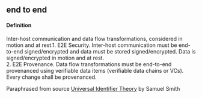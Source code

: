## end to end

<h4>Definition</h4><p>Inter-host communication and data flow transformations, considered in motion and at rest.1.	E2E Security.  Inter-host communication must be end-to-end signed/encrypted and data must be stored signed/encrypted. Data is signed/encrypted in motion and at rest.<br>2.	E2E Provenance.  Data flow transformations must be end-to-end provenanced using verifiable data items (verifiable data chains or VCs). Every change shall be provenanced.</p><p>Paraphrased from source <a href="https://github.com/SmithSamuelM/Papers/blob/master/whitepapers/IdentifierTheory_web.pdf">Universal Identifier Theory</a> by Samuel Smith</p>

